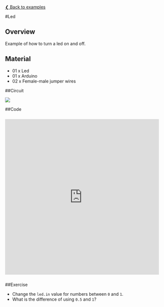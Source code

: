 [❮ Back to examples](#!robotics/examples/led.md)

#Led

## Overview
Example of how to turn a led on and off.

## Material
* 01 x Led
* 01 x Arduino
* 02 x Female-male jumper wires

##Circuit

![](https://cloud.githubusercontent.com/assets/122277/4789537/5596f712-5dc6-11e4-99d4-4acc53c9ebe8.png)

##Code

<iframe style="height: 510px; width: 100%; margin: 10px 0 10px;" allowTransparency="true" src="https://codebender.cc/embed/sketch:55962" frameborder="0"></iframe>

##Exercise
* Change the ````led.in```` value for numbers between ```0``` and ```1```.
* What is the difference of using ```0.5``` and ```1```? 
